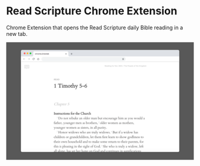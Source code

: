 # Read Scripture Chrome Extension

Chrome Extension that opens the Read Scripture daily Bible reading in a new tab.

<img src="store/ReadScripture%20Screenshot.png" />
